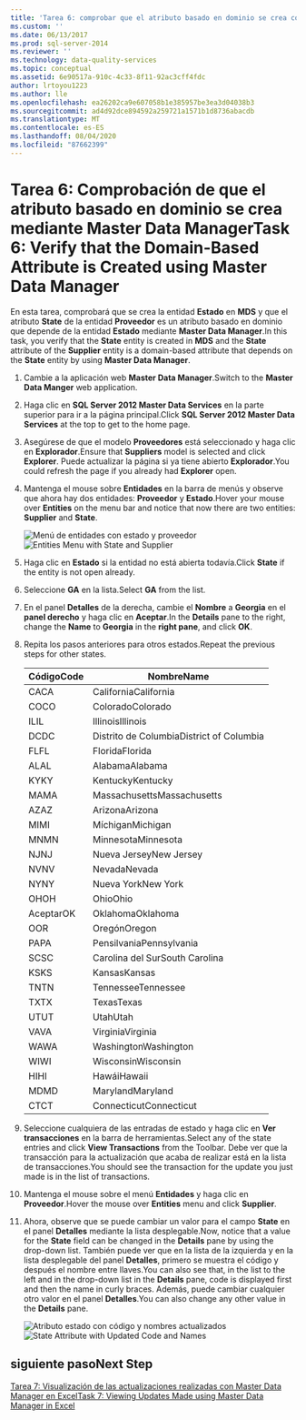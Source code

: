```yaml
---
title: 'Tarea 6: comprobar que el atributo basado en dominio se crea con Master Data Manager | Microsoft Docs'
ms.custom: ''
ms.date: 06/13/2017
ms.prod: sql-server-2014
ms.reviewer: ''
ms.technology: data-quality-services
ms.topic: conceptual
ms.assetid: 6e90517a-910c-4c33-8f11-92ac3cff4fdc
author: lrtoyou1223
ms.author: lle
ms.openlocfilehash: ea26202ca9e607058b1e385957be3ea3d04038b3
ms.sourcegitcommit: ad4d92dce894592a259721a1571b1d8736abacdb
ms.translationtype: MT
ms.contentlocale: es-ES
ms.lasthandoff: 08/04/2020
ms.locfileid: "87662399"
---
```

# <a name="task-6-verify-that-the-domain-based-attribute-is-created-using-master-data-manager"></a><span data-ttu-id="e231f-102">Tarea 6: Comprobación de que el atributo basado en dominio se crea mediante Master Data Manager</span><span class="sxs-lookup"><span data-stu-id="e231f-102">Task 6: Verify that the Domain-Based Attribute is Created using Master Data Manager</span></span>
  <span data-ttu-id="e231f-103">En esta tarea, comprobará que se crea la entidad **Estado** en **MDS** y que el atributo **State** de la entidad **Proveedor** es un atributo basado en dominio que depende de la entidad **Estado** mediante **Master Data Manager**.</span><span class="sxs-lookup"><span data-stu-id="e231f-103">In this task, you verify that the **State** entity is created in **MDS** and the **State** attribute of the **Supplier** entity is a domain-based attribute that depends on the **State** entity by using **Master Data Manager**.</span></span>

1.  <span data-ttu-id="e231f-104">Cambie a la aplicación web **Master Data Manager**.</span><span class="sxs-lookup"><span data-stu-id="e231f-104">Switch to the **Master Data Manger** web application.</span></span>

2.  <span data-ttu-id="e231f-105">Haga clic en **SQL Server 2012 Master Data Services** en la parte superior para ir a la página principal.</span><span class="sxs-lookup"><span data-stu-id="e231f-105">Click **SQL Server 2012 Master Data Services** at the top to get to the home page.</span></span>

3.  <span data-ttu-id="e231f-106">Asegúrese de que el modelo **Proveedores** está seleccionado y haga clic en **Explorador**.</span><span class="sxs-lookup"><span data-stu-id="e231f-106">Ensure that **Suppliers** model is selected and click **Explorer**.</span></span> <span data-ttu-id="e231f-107">Puede actualizar la página si ya tiene abierto **Explorador**.</span><span class="sxs-lookup"><span data-stu-id="e231f-107">You could refresh the page if you already had **Explorer** open.</span></span>

4.  <span data-ttu-id="e231f-108">Mantenga el mouse sobre **Entidades** en la barra de menús y observe que ahora hay dos entidades: **Proveedor** y **Estado**.</span><span class="sxs-lookup"><span data-stu-id="e231f-108">Hover your mouse over **Entities** on the menu bar and notice that now there are two entities: **Supplier** and **State**.</span></span>

     <span data-ttu-id="e231f-109">![Menú de entidades con estado y proveedor](../../2014/tutorials/media/et-verifythatthedbaiscreatedusingmdm-01.jpg "Menú de entidades con estado y proveedor")</span><span class="sxs-lookup"><span data-stu-id="e231f-109">![Entities Menu with State and Supplier](../../2014/tutorials/media/et-verifythatthedbaiscreatedusingmdm-01.jpg "Entities Menu with State and Supplier")</span></span>

5.  <span data-ttu-id="e231f-110">Haga clic en **Estado** si la entidad no está abierta todavía.</span><span class="sxs-lookup"><span data-stu-id="e231f-110">Click **State** if the entity is not open already.</span></span>

6.  <span data-ttu-id="e231f-111">Seleccione **GA** en la lista.</span><span class="sxs-lookup"><span data-stu-id="e231f-111">Select **GA** from the list.</span></span>

7.  <span data-ttu-id="e231f-112">En el panel **Detalles** de la derecha, cambie el **Nombre** a **Georgia** en el **panel derecho** y haga clic en **Aceptar**.</span><span class="sxs-lookup"><span data-stu-id="e231f-112">In the **Details** pane to the right, change the **Name** to **Georgia** in the **right pane**, and click **OK**.</span></span>

8.  <span data-ttu-id="e231f-113">Repita los pasos anteriores para otros estados.</span><span class="sxs-lookup"><span data-stu-id="e231f-113">Repeat the previous steps for other states.</span></span>

    |<span data-ttu-id="e231f-114">Código</span><span class="sxs-lookup"><span data-stu-id="e231f-114">Code</span></span>|<span data-ttu-id="e231f-115">Nombre</span><span class="sxs-lookup"><span data-stu-id="e231f-115">Name</span></span>|
    |----------|----------|
    |<span data-ttu-id="e231f-116">CA</span><span class="sxs-lookup"><span data-stu-id="e231f-116">CA</span></span>|<span data-ttu-id="e231f-117">California</span><span class="sxs-lookup"><span data-stu-id="e231f-117">California</span></span>|
    |<span data-ttu-id="e231f-118">CO</span><span class="sxs-lookup"><span data-stu-id="e231f-118">CO</span></span>|<span data-ttu-id="e231f-119">Colorado</span><span class="sxs-lookup"><span data-stu-id="e231f-119">Colorado</span></span>|
    |<span data-ttu-id="e231f-120">IL</span><span class="sxs-lookup"><span data-stu-id="e231f-120">IL</span></span>|<span data-ttu-id="e231f-121">Illinois</span><span class="sxs-lookup"><span data-stu-id="e231f-121">Illinois</span></span>|
    |<span data-ttu-id="e231f-122">DC</span><span class="sxs-lookup"><span data-stu-id="e231f-122">DC</span></span>|<span data-ttu-id="e231f-123">Distrito de Columbia</span><span class="sxs-lookup"><span data-stu-id="e231f-123">District of Columbia</span></span>|
    |<span data-ttu-id="e231f-124">FL</span><span class="sxs-lookup"><span data-stu-id="e231f-124">FL</span></span>|<span data-ttu-id="e231f-125">Florida</span><span class="sxs-lookup"><span data-stu-id="e231f-125">Florida</span></span>|
    |<span data-ttu-id="e231f-126">AL</span><span class="sxs-lookup"><span data-stu-id="e231f-126">AL</span></span>|<span data-ttu-id="e231f-127">Alabama</span><span class="sxs-lookup"><span data-stu-id="e231f-127">Alabama</span></span>|
    |<span data-ttu-id="e231f-128">KY</span><span class="sxs-lookup"><span data-stu-id="e231f-128">KY</span></span>|<span data-ttu-id="e231f-129">Kentucky</span><span class="sxs-lookup"><span data-stu-id="e231f-129">Kentucky</span></span>|
    |<span data-ttu-id="e231f-130">MA</span><span class="sxs-lookup"><span data-stu-id="e231f-130">MA</span></span>|<span data-ttu-id="e231f-131">Massachusetts</span><span class="sxs-lookup"><span data-stu-id="e231f-131">Massachusetts</span></span>|
    |<span data-ttu-id="e231f-132">AZ</span><span class="sxs-lookup"><span data-stu-id="e231f-132">AZ</span></span>|<span data-ttu-id="e231f-133">Arizona</span><span class="sxs-lookup"><span data-stu-id="e231f-133">Arizona</span></span>|
    |<span data-ttu-id="e231f-134">MI</span><span class="sxs-lookup"><span data-stu-id="e231f-134">MI</span></span>|<span data-ttu-id="e231f-135">Míchigan</span><span class="sxs-lookup"><span data-stu-id="e231f-135">Michigan</span></span>|
    |<span data-ttu-id="e231f-136">MN</span><span class="sxs-lookup"><span data-stu-id="e231f-136">MN</span></span>|<span data-ttu-id="e231f-137">Minnesota</span><span class="sxs-lookup"><span data-stu-id="e231f-137">Minnesota</span></span>|
    |<span data-ttu-id="e231f-138">NJ</span><span class="sxs-lookup"><span data-stu-id="e231f-138">NJ</span></span>|<span data-ttu-id="e231f-139">Nueva Jersey</span><span class="sxs-lookup"><span data-stu-id="e231f-139">New Jersey</span></span>|
    |<span data-ttu-id="e231f-140">NV</span><span class="sxs-lookup"><span data-stu-id="e231f-140">NV</span></span>|<span data-ttu-id="e231f-141">Nevada</span><span class="sxs-lookup"><span data-stu-id="e231f-141">Nevada</span></span>|
    |<span data-ttu-id="e231f-142">NY</span><span class="sxs-lookup"><span data-stu-id="e231f-142">NY</span></span>|<span data-ttu-id="e231f-143">Nueva York</span><span class="sxs-lookup"><span data-stu-id="e231f-143">New York</span></span>|
    |<span data-ttu-id="e231f-144">OH</span><span class="sxs-lookup"><span data-stu-id="e231f-144">OH</span></span>|<span data-ttu-id="e231f-145">Ohio</span><span class="sxs-lookup"><span data-stu-id="e231f-145">Ohio</span></span>|
    |<span data-ttu-id="e231f-146">Aceptar</span><span class="sxs-lookup"><span data-stu-id="e231f-146">OK</span></span>|<span data-ttu-id="e231f-147">Oklahoma</span><span class="sxs-lookup"><span data-stu-id="e231f-147">Oklahoma</span></span>|
    |<span data-ttu-id="e231f-148">O</span><span class="sxs-lookup"><span data-stu-id="e231f-148">OR</span></span>|<span data-ttu-id="e231f-149">Oregón</span><span class="sxs-lookup"><span data-stu-id="e231f-149">Oregon</span></span>|
    |<span data-ttu-id="e231f-150">PA</span><span class="sxs-lookup"><span data-stu-id="e231f-150">PA</span></span>|<span data-ttu-id="e231f-151">Pensilvania</span><span class="sxs-lookup"><span data-stu-id="e231f-151">Pennsylvania</span></span>|
    |<span data-ttu-id="e231f-152">SC</span><span class="sxs-lookup"><span data-stu-id="e231f-152">SC</span></span>|<span data-ttu-id="e231f-153">Carolina del Sur</span><span class="sxs-lookup"><span data-stu-id="e231f-153">South Carolina</span></span>|
    |<span data-ttu-id="e231f-154">KS</span><span class="sxs-lookup"><span data-stu-id="e231f-154">KS</span></span>|<span data-ttu-id="e231f-155">Kansas</span><span class="sxs-lookup"><span data-stu-id="e231f-155">Kansas</span></span>|
    |<span data-ttu-id="e231f-156">TN</span><span class="sxs-lookup"><span data-stu-id="e231f-156">TN</span></span>|<span data-ttu-id="e231f-157">Tennessee</span><span class="sxs-lookup"><span data-stu-id="e231f-157">Tennessee</span></span>|
    |<span data-ttu-id="e231f-158">TX</span><span class="sxs-lookup"><span data-stu-id="e231f-158">TX</span></span>|<span data-ttu-id="e231f-159">Texas</span><span class="sxs-lookup"><span data-stu-id="e231f-159">Texas</span></span>|
    |<span data-ttu-id="e231f-160">UT</span><span class="sxs-lookup"><span data-stu-id="e231f-160">UT</span></span>|<span data-ttu-id="e231f-161">Utah</span><span class="sxs-lookup"><span data-stu-id="e231f-161">Utah</span></span>|
    |<span data-ttu-id="e231f-162">VA</span><span class="sxs-lookup"><span data-stu-id="e231f-162">VA</span></span>|<span data-ttu-id="e231f-163">Virginia</span><span class="sxs-lookup"><span data-stu-id="e231f-163">Virginia</span></span>|
    |<span data-ttu-id="e231f-164">WA</span><span class="sxs-lookup"><span data-stu-id="e231f-164">WA</span></span>|<span data-ttu-id="e231f-165">Washington</span><span class="sxs-lookup"><span data-stu-id="e231f-165">Washington</span></span>|
    |<span data-ttu-id="e231f-166">WI</span><span class="sxs-lookup"><span data-stu-id="e231f-166">WI</span></span>|<span data-ttu-id="e231f-167">Wisconsin</span><span class="sxs-lookup"><span data-stu-id="e231f-167">Wisconsin</span></span>|
    |<span data-ttu-id="e231f-168">HI</span><span class="sxs-lookup"><span data-stu-id="e231f-168">HI</span></span>|<span data-ttu-id="e231f-169">Hawái</span><span class="sxs-lookup"><span data-stu-id="e231f-169">Hawaii</span></span>|
    |<span data-ttu-id="e231f-170">MD</span><span class="sxs-lookup"><span data-stu-id="e231f-170">MD</span></span>|<span data-ttu-id="e231f-171">Maryland</span><span class="sxs-lookup"><span data-stu-id="e231f-171">Maryland</span></span>|
    |<span data-ttu-id="e231f-172">CT</span><span class="sxs-lookup"><span data-stu-id="e231f-172">CT</span></span>|<span data-ttu-id="e231f-173">Connecticut</span><span class="sxs-lookup"><span data-stu-id="e231f-173">Connecticut</span></span>|

9. <span data-ttu-id="e231f-174">Seleccione cualquiera de las entradas de estado y haga clic en **Ver transacciones** en la barra de herramientas.</span><span class="sxs-lookup"><span data-stu-id="e231f-174">Select any of the state entries and click **View Transactions** from the Toolbar.</span></span> <span data-ttu-id="e231f-175">Debe ver que la transacción para la actualización que acaba de realizar está en la lista de transacciones.</span><span class="sxs-lookup"><span data-stu-id="e231f-175">You should see the transaction for the update you just made is in the list of transactions.</span></span>

10. <span data-ttu-id="e231f-176">Mantenga el mouse sobre el menú **Entidades** y haga clic en **Proveedor**.</span><span class="sxs-lookup"><span data-stu-id="e231f-176">Hover the mouse over **Entities** menu and click **Supplier**.</span></span>

11. <span data-ttu-id="e231f-177">Ahora, observe que se puede cambiar un valor para el campo **State** en el panel **Detalles** mediante la lista desplegable.</span><span class="sxs-lookup"><span data-stu-id="e231f-177">Now, notice that a value for the **State** field can be changed in the **Details** pane by using the drop-down list.</span></span> <span data-ttu-id="e231f-178">También puede ver que en la lista de la izquierda y en la lista desplegable del panel **Detalles**, primero se muestra el código y después el nombre entre llaves.</span><span class="sxs-lookup"><span data-stu-id="e231f-178">You can also see that, in the list to the left and in the drop-down list in the **Details** pane, code is displayed first and then the name in curly braces.</span></span> <span data-ttu-id="e231f-179">Además, puede cambiar cualquier otro valor en el panel **Detalles**.</span><span class="sxs-lookup"><span data-stu-id="e231f-179">You can also change any other value in the **Details** pane.</span></span>

     <span data-ttu-id="e231f-180">![Atributo estado con código y nombres actualizados](../../2014/tutorials/media/et-verifythatthedbaiscreatedusingmdm-02.jpg "Atributo estado con código y nombres actualizados")</span><span class="sxs-lookup"><span data-stu-id="e231f-180">![State Attribute with Updated Code and Names](../../2014/tutorials/media/et-verifythatthedbaiscreatedusingmdm-02.jpg "State Attribute with Updated Code and Names")</span></span>

## <a name="next-step"></a><span data-ttu-id="e231f-181">siguiente paso</span><span class="sxs-lookup"><span data-stu-id="e231f-181">Next Step</span></span>
 [<span data-ttu-id="e231f-182">Tarea 7: Visualización de las actualizaciones realizadas con Master Data Manager en Excel</span><span class="sxs-lookup"><span data-stu-id="e231f-182">Task 7: Viewing Updates Made using Master Data Manager in Excel</span></span>](../../2014/tutorials/task-7-viewing-updates-made-using-master-data-manager-in-excel.md)


